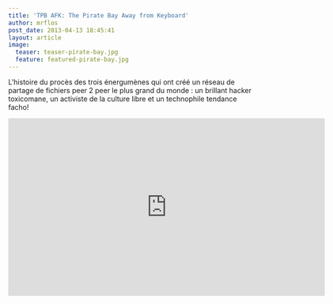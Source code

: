 ```yaml
---
title: 'TPB AFK: The Pirate Bay Away from Keyboard'
author: mrflos
post_date: 2013-04-13 18:45:41
layout: article
image:
  teaser: teaser-pirate-bay.jpg
  feature: featured-pirate-bay.jpg
---
```

L'histoire du procès des trois énergumènes qui ont créé un réseau de partage de fichiers peer 2 peer le plus grand du monde : un brillant hacker toxicomane, un activiste de la culture libre et un technophile tendance facho!

<iframe width="640" height="360" src="https://www.youtube.com/embed/-SXMRuoA4-I" frameborder="0" allowfullscreen></iframe>
